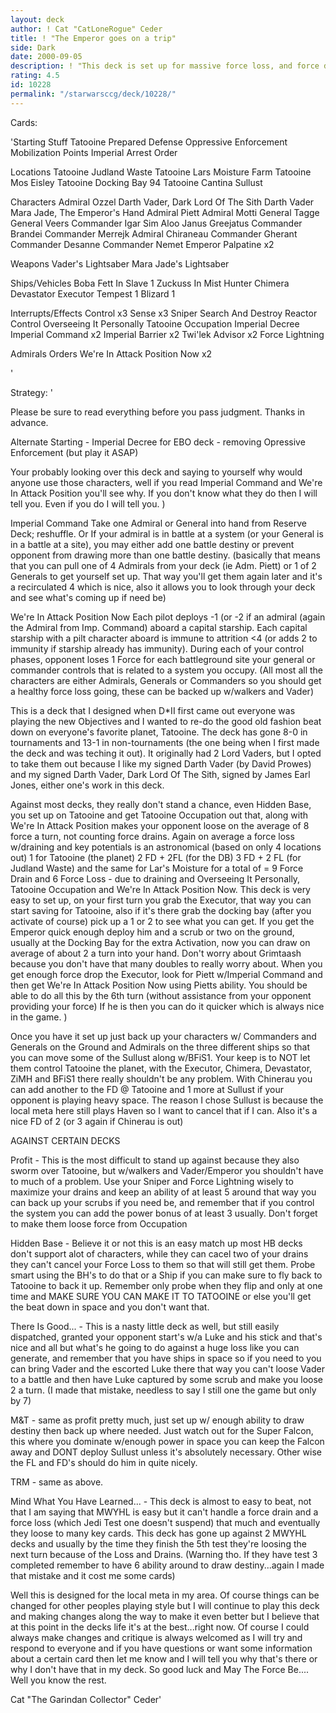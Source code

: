 ```yaml
---
layout: deck
author: ! Cat "CatLoneRogue" Ceder
title: ! "The Emperor goes on a trip"
side: Dark
date: 2000-09-05
description: ! "This deck is set up for massive force loss, and force drains"
rating: 4.5
id: 10228
permalink: "/starwarsccg/deck/10228/"
---
```

Cards: 

'Starting Stuff
Tatooine
Prepared Defense
Oppressive Enforcement
Mobilization Points
Imperial Arrest Order

Locations
Tatooine Judland Waste
Tatooine Lars Moisture Farm
Tatooine Mos Eisley
Tatooine Docking Bay 94
Tatooine Cantina
Sullust

Characters
Admiral Ozzel
Darth Vader, Dark Lord Of The Sith
Darth Vader
Mara Jade, The Emperor's Hand
Admiral Piett
Admiral Motti
General Tagge
General Veers
Commander Igar
Sim Aloo
Janus Greejatus
Commander Brandei
Commander Merrejk
Admiral Chiraneau
Commander Gherant
Commander Desanne
Commander Nemet
Emperor Palpatine x2

Weapons
Vader's Lightsaber
Mara Jade's Lightsaber

Ships/Vehicles
Boba Fett In Slave 1
Zuckuss In Mist Hunter
Chimera
Devastator
Executor
Tempest 1
Blizard 1

Interrupts/Effects
Control x3
Sense x3
Sniper
Search And Destroy
Reactor Control
Overseeing It Personally
Tatooine Occupation
Imperial Decree
Imperial Command x2
Imperial Barrier x2
Twi'lek Advisor x2
Force Lightning

Admirals Orders
We're In Attack Position Now x2

'

Strategy: '

Please be sure to read everything before you pass judgment. Thanks in advance.

Alternate Starting - Imperial Decree for EBO deck - removing Opressive Enforcement (but play it ASAP)

Your probably looking over this deck and saying to yourself why would anyone use those characters, well if you read Imperial Command and We're In Attack Position you'll see why. If you don't know what they do then I will tell you. Even if you do I will tell you. )

Imperial Command
Take one Admiral or General into hand from Reserve Deck; reshuffle. Or If your admiral is in battle at a system (or your General is in a battle at a site), you may either add one battle destiny or prevent opponent from drawing more than one battle destiny.
(basically that means that you can pull one of 4 Admirals from your deck (ie Adm. Piett) or 1 of 2 Generals to get yourself set up. That way you'll get them again later and it's a recirculated 4 which is nice, also it allows you to look through your deck and see what's coming up if need be)

We're In Attack Position Now
Each pilot deploys -1 (or -2 if an admiral (again the Admiral from Imp. Command) aboard a capital starship. Each capital starship with a pilt character aboard is immune to attrition <4 (or adds 2 to immunity if starship already has immunity). During each of your control phases, opponent loses 1 Force for each battleground site your general or commander controls that is related to a system you occupy.
(All most all the characters are either Admirals, Generals or Commanders so you should get a healthy force loss going, these can be backed up w/walkers and Vader)


This is a deck that I designed when D*II first came out everyone was playing the new Objectives and I wanted to re-do the good old fashion beat down on everyone's favorite planet, Tatooine. The deck has gone 8-0 in tournaments and 13-1 in non-tournaments (the one being when I first made the deck and was teching it out). It originally had 2 Lord Vaders, but I opted to take them out because I like my signed Darth Vader (by David Prowes) and my signed Darth Vader, Dark Lord Of The Sith, signed by James Earl Jones, either one's work in this deck.

Against most decks, they really don't stand a chance, even Hidden Base, you set up on Tatooine and get Tatooine Occupation out that, along with We're In Attack Position makes your opponent loose on the average of 8 force a turn, not counting force drains. Again on average a force loss w/draining and key potentials is an astronomical (based on only 4 locations out) 1 for Tatooine (the planet) 2 FD + 2FL (for the DB) 3 FD + 2 FL (for Judland Waste) and the same for Lar's Moisture for a total of = 9 Force Drain and 6 Force Loss - due to draining and Overseeing It Personally, Tatooine Occupation and We're In Attack Position Now.
This deck is very easy to set up, on your first turn you grab the Executor, that way you can start saving for Tatooine, also if it's there grab the docking bay (after you activate of course) pick up a 1 or 2 to see what you can get. If you get the Emperor quick enough deploy him and a scrub or two on the ground, usually at the Docking Bay for the extra Activation, now you can draw on average of about 2 a turn into your hand. Don't worry about Grimtaash because you don't have that many doubles to really worry about. When you get enough force drop the Executor, look for Piett w/Imperial Command and then get We're In Attack Position Now using Pietts ability. You should be able to do all this by the 6th turn (without assistance from your opponent providing your force) If he is then you can do it quicker which is always nice in the game. )

Once you have it set up just back up your characters w/ Commanders and Generals on the Ground and Admirals on the three different ships so that you can move some of the Sullust along w/BFiS1. Your keep is to NOT let them control Tatooine the planet, with the Executor, Chimera, Devastator, ZiMH and BFiS1 there really shouldn't be any problem. With Chinerau you can add another to the FD @ Tatooine and 1 more at Sullust if your opponent is playing heavy space. The reason I chose Sullust is because the local meta here still plays Haven so I want to cancel that if I can. Also it's a nice FD of 2 (or 3 again if Chinerau is out)

AGAINST CERTAIN DECKS

Profit - This is the most difficult to stand up against because they also sworm over Tatooine, but w/walkers and Vader/Emperor you shouldn't have to much of a problem. Use your Sniper and Force Lightning wisely to maximize your drains and keep an ability of at least 5 around that way you can back up your scrubs if you need be, and remember that if you control the system you can add the power bonus of at least 3 usually. Don't forget to make them loose force from Occupation

Hidden Base - Believe it or not this is an easy match up most HB decks don't support alot of characters, while they can cacel two of your drains they can't cancel your Force Loss to them so that will still get them. Probe smart using the BH's to do that or a Ship if you can make sure to fly back to Tatooine to back it up. Remember only probe when they flip and only at one time and MAKE SURE YOU CAN MAKE IT TO TATOOINE or else you'll get the beat down in space and you don't want that.

There Is Good... - This is a nasty little deck as well, but still easily dispatched, granted your opponent start's w/a Luke and his stick and that's nice and all but what's he going to do against a huge loss like you can generate, and remember that you have ships in space so if you need to you can bring Vader and the escorted Luke there that way you can't loose Vader to a battle and then have Luke captured by some scrub and make you loose 2 a turn. (I made that mistake, needless to say I still one the game but only by 7)

M&T - same as profit pretty much, just set up w/ enough ability to draw destiny then back up where needed. Just watch out for the Super Falcon, this where you dominate w/enough power in space you can keep the Falcon away and DONT deploy Sullust unless it's absolutely necessary. Other wise the FL and FD's should do him in quite nicely.

TRM - same as above.

Mind What You Have Learned... - This deck is almost to easy to beat, not that I am saying that MWYHL is easy but it can't handle a force drain and a force loss (which Jedi Test one doesn't suspend) that much and eventually they loose to many key cards. This deck has gone up against 2 MWYHL decks and usually by the time they finish the 5th test they're loosing the next turn because of the Loss and Drains. (Warning tho. If they have test 3 completed remember to have 6 ability around to draw destiny...again I made that mistake and it cost me some cards)


Well this is designed for the local meta in my area. Of course things can be changed for other peoples playing style but I will continue to play this deck and making changes along the way to make it even better but I believe that at this point in the decks life it's at the best...right now. Of course I could always make changes and critique is always welcomed as I will try and respond to everyone and if you have questions or want some information about a certain card then let me know and I will tell you why that's there or why I don't have that in my deck. So good luck and May The Force Be.... Well you know the rest.

Cat "The Garindan Collector" Ceder'
